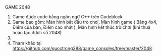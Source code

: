GAME 2048
1. Game được code bằng ngôn ngữ C++ trên Codeblock
2. Game bao gồm: Màn hình bắt đầu trò chơi, Màn hình game ( Bảng 4x4, Điểm của bạn, Điểm cao nhất ), Màn hình kết thúc trò chơi (khi thua hoặc tạo được số 2048)
3. 
4. Tham khảo tại https://github.com/quoctrong288/game_consoles/tree/master/2048
